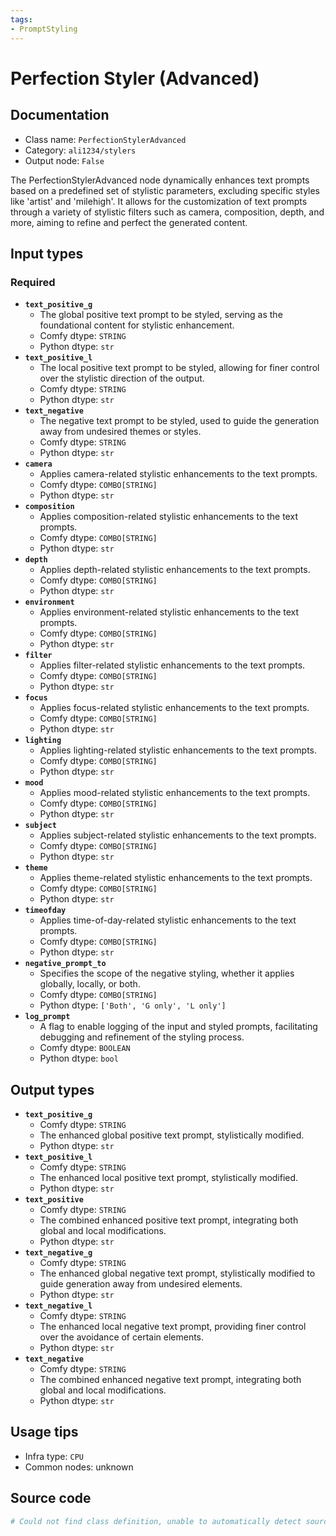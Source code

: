```yaml
---
tags:
- PromptStyling
---
```


# Perfection Styler (Advanced)
## Documentation
- Class name: `PerfectionStylerAdvanced`
- Category: `ali1234/stylers`
- Output node: `False`

The PerfectionStylerAdvanced node dynamically enhances text prompts based on a predefined set of stylistic parameters, excluding specific styles like 'artist' and 'milehigh'. It allows for the customization of text prompts through a variety of stylistic filters such as camera, composition, depth, and more, aiming to refine and perfect the generated content.
## Input types
### Required
- **`text_positive_g`**
    - The global positive text prompt to be styled, serving as the foundational content for stylistic enhancement.
    - Comfy dtype: `STRING`
    - Python dtype: `str`
- **`text_positive_l`**
    - The local positive text prompt to be styled, allowing for finer control over the stylistic direction of the output.
    - Comfy dtype: `STRING`
    - Python dtype: `str`
- **`text_negative`**
    - The negative text prompt to be styled, used to guide the generation away from undesired themes or styles.
    - Comfy dtype: `STRING`
    - Python dtype: `str`
- **`camera`**
    - Applies camera-related stylistic enhancements to the text prompts.
    - Comfy dtype: `COMBO[STRING]`
    - Python dtype: `str`
- **`composition`**
    - Applies composition-related stylistic enhancements to the text prompts.
    - Comfy dtype: `COMBO[STRING]`
    - Python dtype: `str`
- **`depth`**
    - Applies depth-related stylistic enhancements to the text prompts.
    - Comfy dtype: `COMBO[STRING]`
    - Python dtype: `str`
- **`environment`**
    - Applies environment-related stylistic enhancements to the text prompts.
    - Comfy dtype: `COMBO[STRING]`
    - Python dtype: `str`
- **`filter`**
    - Applies filter-related stylistic enhancements to the text prompts.
    - Comfy dtype: `COMBO[STRING]`
    - Python dtype: `str`
- **`focus`**
    - Applies focus-related stylistic enhancements to the text prompts.
    - Comfy dtype: `COMBO[STRING]`
    - Python dtype: `str`
- **`lighting`**
    - Applies lighting-related stylistic enhancements to the text prompts.
    - Comfy dtype: `COMBO[STRING]`
    - Python dtype: `str`
- **`mood`**
    - Applies mood-related stylistic enhancements to the text prompts.
    - Comfy dtype: `COMBO[STRING]`
    - Python dtype: `str`
- **`subject`**
    - Applies subject-related stylistic enhancements to the text prompts.
    - Comfy dtype: `COMBO[STRING]`
    - Python dtype: `str`
- **`theme`**
    - Applies theme-related stylistic enhancements to the text prompts.
    - Comfy dtype: `COMBO[STRING]`
    - Python dtype: `str`
- **`timeofday`**
    - Applies time-of-day-related stylistic enhancements to the text prompts.
    - Comfy dtype: `COMBO[STRING]`
    - Python dtype: `str`
- **`negative_prompt_to`**
    - Specifies the scope of the negative styling, whether it applies globally, locally, or both.
    - Comfy dtype: `COMBO[STRING]`
    - Python dtype: `['Both', 'G only', 'L only']`
- **`log_prompt`**
    - A flag to enable logging of the input and styled prompts, facilitating debugging and refinement of the styling process.
    - Comfy dtype: `BOOLEAN`
    - Python dtype: `bool`
## Output types
- **`text_positive_g`**
    - Comfy dtype: `STRING`
    - The enhanced global positive text prompt, stylistically modified.
    - Python dtype: `str`
- **`text_positive_l`**
    - Comfy dtype: `STRING`
    - The enhanced local positive text prompt, stylistically modified.
    - Python dtype: `str`
- **`text_positive`**
    - Comfy dtype: `STRING`
    - The combined enhanced positive text prompt, integrating both global and local modifications.
    - Python dtype: `str`
- **`text_negative_g`**
    - Comfy dtype: `STRING`
    - The enhanced global negative text prompt, stylistically modified to guide generation away from undesired elements.
    - Python dtype: `str`
- **`text_negative_l`**
    - Comfy dtype: `STRING`
    - The enhanced local negative text prompt, providing finer control over the avoidance of certain elements.
    - Python dtype: `str`
- **`text_negative`**
    - Comfy dtype: `STRING`
    - The combined enhanced negative text prompt, integrating both global and local modifications.
    - Python dtype: `str`
## Usage tips
- Infra type: `CPU`
- Common nodes: unknown


## Source code
```python
# Could not find class definition, unable to automatically detect source code
```
